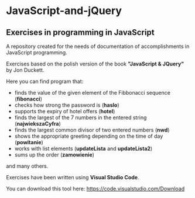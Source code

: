 # JavaScript-and-jQuery
## Exercises in programming in JavaScript

A repository created for the needs of documentation of accomplishments in JavaScript programming.

Exercises based on the polish version of the book **"JavaScript & JQuery"** by Jon Duckett.

Here you can find program that:
* finds the value of the given element of the Fibbonacci sequence (**fibonacci**)
* checks how strong the password is (**haslo**)
* supports the expiry of hotel offers (**hotel**)
* finds the largest of the 7 numbers in the entered string (**najwiekszaCyfra**)
* finds the largest common divisor of two entered numbers (**nwd**)
* shows the appropriate greeting depending on the time of day (**powitanie**)
* works with list elements (**updateLista** and **updateLista2**)
* sums up the order (**zamowienie**)

and many others.

Exercises have been written using **Visual Studio Code**.

You can download this tool here: https://code.visualstudio.com/Download
